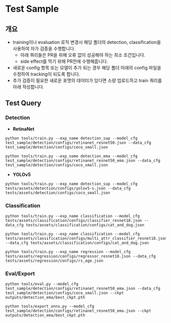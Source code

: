 # Test Sample
## 개요
- training이나 evaluation 로직 변경시 해당 폴더의 detection, classification을 사용하여 자가 검증을 수행합니다.
    - 아래 쿼리들은 PR을 위해 오류 없이 성공해야 하는 최소 조건입니다.
    - side effect를 막기 위해 PR전에 수행해줍니다.
- 새로운 config 항목 또는 모델이 추가 되는 경우 해당 폴더 아래의 config 파일을 수정하여 tracking이 되도록 합니다.
- 추가 검증이 필요한 새로운 포맷의 데이터가 있다면 소량 업로드하고 train 쿼리를 아래 작성합니다.

## Test Query
### Detection
- **RetinaNet**
```
python tools/train.py --exp_name detection_sup --model_cfg test_sample/detection/configs/retinanet_resnet50.json --data_cfg test_sample/detection/configs/coco_small.json
```
```
python tools/train.py --exp_name detection_ema --model_cfg test_sample/detection/configs/retinanet_resnet50_ema.json --data_cfg test_sample/detection/configs/coco_small.json
```

- **YOLOv5**
```
python tools/train.py --exp_name detection_sup --model_cfg tests/assets/detection/configs/yolov5-s.json --data_cfg tests/assets/detection/configs/coco_small.json
```
### Classification
```
python tools/train.py --exp_name classification --model_cfg tests/assets/classification/configs/classifier_resnet18.json --data_cfg tests/assets/classification/configs/cat_and_dog.json
```
```
python tools/train.py --exp_name classification --model_cfg tests/assets/classification/configs/multi_attr_classifier_resnet18.json --data_cfg tests/assets/classification/configs/cat_and_dog.json
```
```
python tools/train.py --exp_name regression --model_cfg tests/assets/regression/configs/regressor_resnet18.json --data_cfg tests/assets/regression/configs/rs_age.json
```
### Eval/Export
```
python tools/eval.py --model_cfg test_sample/detection/configs/retinanet_resnet50_ema.json --data_cfg test_sample/detection/configs/coco_small.json --ckpt outputs/detection_ema/best_ckpt.pth
```
```
python tools/export_onnx.py --model_cfg test_sample/detection/configs/retinanet_resnet50_ema.json --ckpt outputs/detection_ema/best_ckpt.pth
```